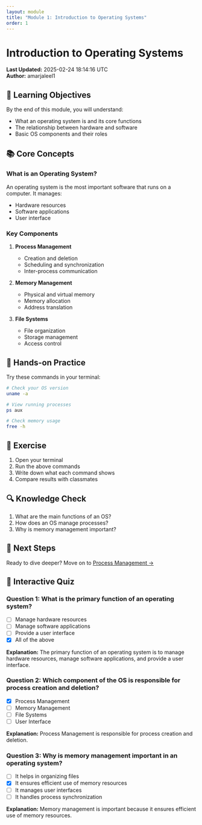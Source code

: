 ```yaml
---
layout: module
title: "Module 1: Introduction to Operating Systems"
order: 1
---
```


# Introduction to Operating Systems

**Last Updated:** 2025-02-24 18:14:16 UTC  
**Author:** amarjaleel1

## 🎯 Learning Objectives

By the end of this module, you will understand:
- What an operating system is and its core functions
- The relationship between hardware and software
- Basic OS components and their roles

## 📚 Core Concepts

### What is an Operating System?

An operating system is the most important software that runs on a computer. It manages:
- Hardware resources
- Software applications
- User interface

### Key Components

1. **Process Management**
   - Creation and deletion
   - Scheduling and synchronization
   - Inter-process communication

2. **Memory Management**
   - Physical and virtual memory
   - Memory allocation
   - Address translation

3. **File Systems**
   - File organization
   - Storage management
   - Access control

## 🔨 Hands-on Practice

Try these commands in your terminal:

```bash
# Check your OS version
uname -a

# View running processes
ps aux

# Check memory usage
free -h
```

## 📝 Exercise

1. Open your terminal
2. Run the above commands
3. Write down what each command shows
4. Compare results with classmates

## 🔍 Knowledge Check

1. What are the main functions of an OS?
2. How does an OS manage processes?
3. Why is memory management important?

## 🚀 Next Steps

Ready to dive deeper? Move on to [Process Management →](/modules/02-processes)

## 📝 Interactive Quiz

### Question 1: What is the primary function of an operating system?
- [ ] Manage hardware resources
- [ ] Manage software applications
- [ ] Provide a user interface
- [x] All of the above

**Explanation:** The primary function of an operating system is to manage hardware resources, manage software applications, and provide a user interface.

### Question 2: Which component of the OS is responsible for process creation and deletion?
- [x] Process Management
- [ ] Memory Management
- [ ] File Systems
- [ ] User Interface

**Explanation:** Process Management is responsible for process creation and deletion.

### Question 3: Why is memory management important in an operating system?
- [ ] It helps in organizing files
- [x] It ensures efficient use of memory resources
- [ ] It manages user interfaces
- [ ] It handles process synchronization

**Explanation:** Memory management is important because it ensures efficient use of memory resources.

